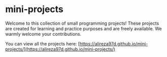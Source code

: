 # mini-projects
Welcome to this collection of small programming projects! These projects are created for learning and practice purposes and are freely available. We warmly welcome your contributions.

You can view all the projects here: [https://alireza97d.github.io/mini-projects/](https://alireza97d.github.io/mini-projects/)
